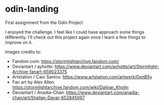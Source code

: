 # odin-landing
First assignment from the Odin Project

I enjoyed the challenge. I feel like I could have approach some things differently.
I'll check out this project again once I learn a few things to improve on it.

Images credits to:
- Fandom.com: https://stormlightarchive.fandom.com/
- Deviantart / ayhotte: https://www.deviantart.com/ayhotte/art/Stormlight-Archive-fanart-659023375
- Artstation / Caio Santos: https://www.artstation.com/artwork/DxnB5y
- Fan art by Alex Allen: https://stormlightarchive.fandom.com/wiki/Dalinar_Kholin
- Deviantart / Anadia-Chan: https://www.deviantart.com/anadia-chan/art/Shallan-Davar-652845067

